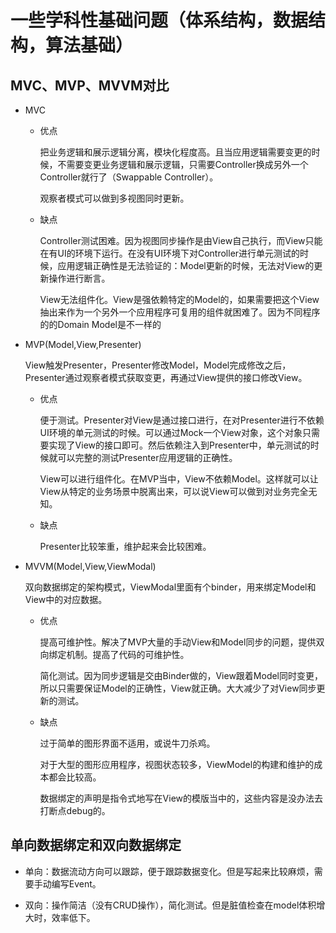 # 一些学科性基础问题（体系结构，数据结构，算法基础）

## MVC、MVP、MVVM对比

- MVC
  - 优点

    把业务逻辑和展示逻辑分离，模块化程度高。且当应用逻辑需要变更的时候，不需要变更业务逻辑和展示逻辑，只需要Controller换成另外一个Controller就行了（Swappable Controller）。

    观察者模式可以做到多视图同时更新。

  - 缺点

    Controller测试困难。因为视图同步操作是由View自己执行，而View只能在有UI的环境下运行。在没有UI环境下对Controller进行单元测试的时候，应用逻辑正确性是无法验证的：Model更新的时候，无法对View的更新操作进行断言。

    View无法组件化。View是强依赖特定的Model的，如果需要把这个View抽出来作为一个另外一个应用程序可复用的组件就困难了。因为不同程序的的Domain Model是不一样的

- MVP(Model,View,Presenter)

  View触发Presenter，Presenter修改Model，Model完成修改之后，Presenter通过观察者模式获取变更，再通过View提供的接口修改View。

  - 优点

    便于测试。Presenter对View是通过接口进行，在对Presenter进行不依赖UI环境的单元测试的时候。可以通过Mock一个View对象，这个对象只需要实现了View的接口即可。然后依赖注入到Presenter中，单元测试的时候就可以完整的测试Presenter应用逻辑的正确性。

    View可以进行组件化。在MVP当中，View不依赖Model。这样就可以让View从特定的业务场景中脱离出来，可以说View可以做到对业务完全无知。

  - 缺点

    Presenter比较笨重，维护起来会比较困难。

- MVVM(Model,View,ViewModal)

  双向数据绑定的架构模式，ViewModal里面有个binder，用来绑定Model和View中的对应数据。

  - 优点

    提高可维护性。解决了MVP大量的手动View和Model同步的问题，提供双向绑定机制。提高了代码的可维护性。

    简化测试。因为同步逻辑是交由Binder做的，View跟着Model同时变更，所以只需要保证Model的正确性，View就正确。大大减少了对View同步更新的测试。

  - 缺点

    过于简单的图形界面不适用，或说牛刀杀鸡。

    对于大型的图形应用程序，视图状态较多，ViewModel的构建和维护的成本都会比较高。

    数据绑定的声明是指令式地写在View的模版当中的，这些内容是没办法去打断点debug的。

## 单向数据绑定和双向数据绑定

- 单向：数据流动方向可以跟踪，便于跟踪数据变化。但是写起来比较麻烦，需要手动编写Event。

- 双向：操作简洁（没有CRUD操作），简化测试。但是脏值检查在model体积增大时，效率低下。
